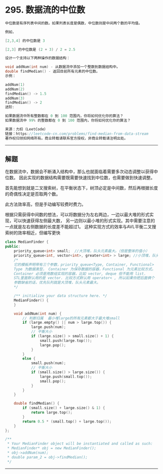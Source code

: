 # 295. 数据流的中位数

```c++
中位数是有序列表中间的数。如果列表长度是偶数，中位数则是中间两个数的平均值。

例如，

[2,3,4] 的中位数是 3

[2,3] 的中位数是 (2 + 3) / 2 = 2.5

设计一个支持以下两种操作的数据结构：

void addNum(int num) - 从数据流中添加一个整数到数据结构中。
double findMedian() - 返回目前所有元素的中位数。
示例：

addNum(1)
addNum(2)
findMedian() -> 1.5
addNum(3) 
findMedian() -> 2
进阶:

如果数据流中所有整数都在 0 到 100 范围内，你将如何优化你的算法？
如果数据流中 99% 的整数都在 0 到 100 范围内，你将如何优化你的算法？

来源：力扣（LeetCode）
链接：https://leetcode-cn.com/problems/find-median-from-data-stream
著作权归领扣网络所有。商业转载请联系官方授权，非商业转载请注明出处。
```

---

## 解题

在数据流中，数据会不断涌入结构中，那么也就面临着需要多次动态调整以获得中位数。 因此实现的数据结构需要既需要快速找到中位数，也需要做到快速调整。

首先能想到就是二叉搜索树，在平衡状态下，树顶必定是中间数，然后再根据长度的奇偶性决定是否取两个数。

此方法效率高，但是手动编写较费时费力。

根据只需获得中间数的想法，可以将数据分为左右两边，一边以最大堆的形式实现，可以快速获得左侧最大数， 另一边则以最小堆的形式实现。其中需要注意的一点就是左右侧数据的长度差不能超过1。 这种实现方式的效率与AVL平衡二叉搜索树的效率相近，但编写更快



```c++
class MedianFinder {
public:
	priority_queue<int> small;  //大顶堆，队头元素最大。（但是整体的值小）
	priority_queue<int, vector<int>, greater<int> > large; //小顶堆，队头元素最小。（但是整体的值大）
	/*
	它的模板声明带有三个参数，priority_queue<Type, Container, Functional>
	Type 为数据类型， Container 为保存数据的容器，Functional 为元素比较方式。
	Container 必须是用数组实现的容器，比如 vector, deque 但不能用 list.
	STL里面默认用的是 vector. 比较方式默认用 operator< , 所以如果你把后面俩个
	参数缺省的话，优先队列就是大顶堆，队头元素最大。
	*/

	/** initialize your data structure here. */
	MedianFinder() {
	}

	void addNum(int num) {
		// 判断归属  最小堆large的所有元素都大于最大堆small
		if (large.empty() || num > large.top()) {
			large.push(num);
			// 平衡大小
			if (large.size() > small.size() + 1) {
				small.push(large.top());
				large.pop();
			}
		}
		else {
			small.push(num);
			// 平衡大小
			if (small.size() > large.size()) {
				large.push(small.top());
				small.pop();
			}
		}
	}

	double findMedian() {
		if (small.size() + large.size() & 1) {
			return large.top();
		}
		return 0.5 * (small.top() + large.top());
	}
};

/**
 * Your MedianFinder object will be instantiated and called as such:
 * MedianFinder* obj = new MedianFinder();
 * obj->addNum(num);
 * double param_2 = obj->findMedian();
 */
```

---

